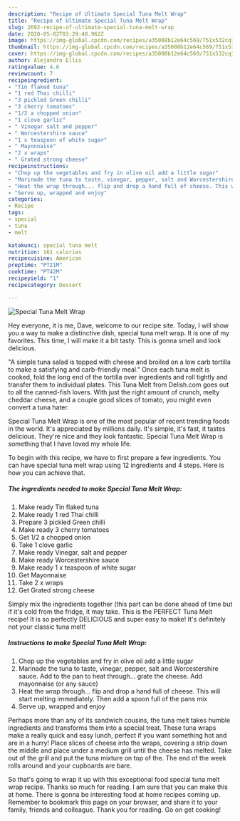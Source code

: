 ```yaml
---
description: "Recipe of Ultimate Special Tuna Melt Wrap"
title: "Recipe of Ultimate Special Tuna Melt Wrap"
slug: 2692-recipe-of-ultimate-special-tuna-melt-wrap
date: 2020-05-02T03:29:48.962Z
image: https://img-global.cpcdn.com/recipes/a35008b12e64c569/751x532cq70/special-tuna-melt-wrap-recipe-main-photo.jpg
thumbnail: https://img-global.cpcdn.com/recipes/a35008b12e64c569/751x532cq70/special-tuna-melt-wrap-recipe-main-photo.jpg
cover: https://img-global.cpcdn.com/recipes/a35008b12e64c569/751x532cq70/special-tuna-melt-wrap-recipe-main-photo.jpg
author: Alejandro Ellis
ratingvalue: 4.6
reviewcount: 7
recipeingredient:
- "Tin flaked tuna"
- "1 red Thai chilli"
- "3 pickled Green chilli"
- "3 cherry tomatoes"
- "1/2 a chopped onion"
- "1 clove garlic"
- " Vinegar salt and pepper"
- " Worcestershire sauce"
- "1 x teaspoon of white sugar"
- " Mayonnaise"
- "2 x wraps"
- " Grated strong cheese"
recipeinstructions:
- "Chop up the vegetables and fry in olive oil add a little sugar"
- "Marinade the tuna to taste, vinegar, pepper, salt and Worcestershire sauce. Add to the pan to heat through... grate the cheese. Add mayonnaise (or any sauce)"
- "Heat the wrap through... flip and drop a hand full of cheese. This will start melting immediately. Then add a spoon full of the pans mix"
- "Serve up, wrapped and enjoy"
categories:
- Recipe
tags:
- special
- tuna
- melt

katakunci: special tuna melt 
nutrition: 161 calories
recipecuisine: American
preptime: "PT21M"
cooktime: "PT42M"
recipeyield: "1"
recipecategory: Dessert

---
```



![Special Tuna Melt Wrap](https://img-global.cpcdn.com/recipes/a35008b12e64c569/751x532cq70/special-tuna-melt-wrap-recipe-main-photo.jpg)

Hey everyone, it is me, Dave, welcome to our recipe site. Today, I will show you a way to make a distinctive dish, special tuna melt wrap. It is one of my favorites. This time, I will make it a bit tasty. This is gonna smell and look delicious.

&#34;A simple tuna salad is topped with cheese and broiled on a low carb tortilla to make a satisfying and carb-friendly meal.&#34; Once each tuna melt is cooked, fold the long end of the tortilla over ingredients and roll tightly and transfer them to individual plates. This Tuna Melt from Delish.com goes out to all the canned-fish lovers. With just the right amount of crunch, melty cheddar cheese, and a couple good slices of tomato, you might even convert a tuna hater.

Special Tuna Melt Wrap is one of the most popular of recent trending foods in the world. It's appreciated by millions daily. It's simple, it's fast, it tastes delicious. They're nice and they look fantastic. Special Tuna Melt Wrap is something that I have loved my whole life.


To begin with this recipe, we have to first prepare a few ingredients. You can have special tuna melt wrap using 12 ingredients and 4 steps. Here is how you can achieve that.

<!--inarticleads1-->

##### The ingredients needed to make Special Tuna Melt Wrap:

1. Make ready Tin flaked tuna
1. Make ready 1 red Thai chilli
1. Prepare 3 pickled Green chilli
1. Make ready 3 cherry tomatoes
1. Get 1/2 a chopped onion
1. Take 1 clove garlic
1. Make ready  Vinegar, salt and pepper
1. Make ready  Worcestershire sauce
1. Make ready 1 x teaspoon of white sugar
1. Get  Mayonnaise
1. Take 2 x wraps
1. Get  Grated strong cheese


Simply mix the ingredients together (this part can be done ahead of time but if it&#39;s cold from the fridge, it may take. This is the PERFECT Tuna Melt recipe! It is so perfectly DELICIOUS and super easy to make! It&#39;s definitely not your classic tuna melt! 

<!--inarticleads2-->

##### Instructions to make Special Tuna Melt Wrap:

1. Chop up the vegetables and fry in olive oil add a little sugar
1. Marinade the tuna to taste, vinegar, pepper, salt and Worcestershire sauce. Add to the pan to heat through... grate the cheese. Add mayonnaise (or any sauce)
1. Heat the wrap through... flip and drop a hand full of cheese. This will start melting immediately. Then add a spoon full of the pans mix
1. Serve up, wrapped and enjoy


Perhaps more than any of its sandwich cousins, the tuna melt takes humble ingredients and transforms them into a special treat. These tuna wraps make a really quick and easy lunch, perfect if you want something hot and are in a hurry! Place slices of cheese into the wraps, covering a strip down the middle and place under a medium grill until the cheese has melted. Take out of the grill and put the tuna mixture on top of the. The end of the week rolls around and your cupboards are bare. 

So that's going to wrap it up with this exceptional food special tuna melt wrap recipe. Thanks so much for reading. I am sure that you can make this at home. There is gonna be interesting food at home recipes coming up. Remember to bookmark this page on your browser, and share it to your family, friends and colleague. Thank you for reading. Go on get cooking!
